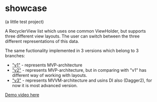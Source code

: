 # showcase
(a little test project) 

A RecyclerView list which uses one common ViewHolder, but supports three different view layouts. 
The user can switch between the three different representations of this data. 

The same fuctionality implemented in 3 versions which belong to 3 branches:
* ["v1"](https://github.com/allco/showcase/tree/v1) - represents MVP-architecture
* ["v2"](https://github.com/allco/showcase/tree/v2) - represents MVP-architecture, but in comparing with "v1" has different way of working with layouts. 
* ["v3"](https://github.com/allco/showcase/tree/v3) - represents MVVM-architecture and usins DI also (Dagger2), for now it is most advanced version.

[Demo video here](demo.mp4)

